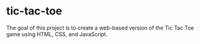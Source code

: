 # tic-tac-toe
The goal of this project is to create a web-based version of the Tic Tac Toe game using HTML, CSS, and JavaScript.
